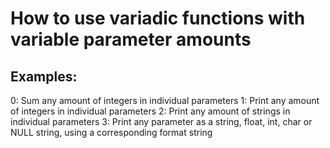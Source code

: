 # How to use variadic functions with variable parameter amounts
## Examples:
0: Sum any amount of integers in individual parameters
1: Print any amount of integers in individual parameters
2: Print any amount of strings in individual parameters
3: Print any parameter as a string, float, int, char or NULL string,
using a corresponding format string

